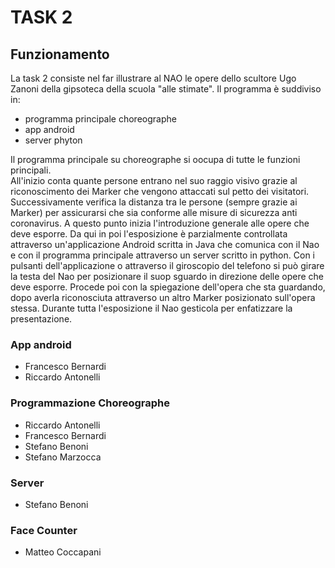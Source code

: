# TASK 2

## Funzionamento 

La task 2 consiste nel far illustrare al NAO le opere dello scultore Ugo Zanoni della gipsoteca della scuola "alle stimate". 
Il programma è suddiviso in:
  - programma principale choreographe
  - app android
  - server phyton

Il programma principale su choreographe si oocupa di tutte le funzioni principali.  
All'inizio conta quante persone entrano nel suo raggio visivo grazie al riconoscimento dei Marker che vengono attaccati sul petto dei visitatori.     
Successivamente verifica la distanza tra le persone (sempre grazie ai Marker) per assicurarsi che sia conforme alle misure di sicurezza anti coronavirus.
A questo punto inizia l'introduzione generale alle opere che deve esporre.
Da qui in poi l'esposizione è parzialmente controllata attraverso un'applicazione Android scritta in Java che comunica con il Nao e con il programma principale attraverso un server scritto in python.
Con i pulsanti dell'applicazione o attraverso il giroscopio del telefono si può girare la testa del Nao per posizionare il suop sguardo in direzione delle opere che deve esporre.
Procede poi con la spiegazione dell'opera che sta guardando, dopo averla riconosciuta attraverso un altro Marker posizionato sull'opera stessa. 
Durante tutta l'esposizione il Nao gesticola per enfatizzare la presentazione. 

### App android

- Francesco Bernardi
- Riccardo Antonelli

### Programmazione Choreographe

- Riccardo Antonelli
- Francesco Bernardi
- Stefano Benoni
- Stefano Marzocca 


### Server

- Stefano Benoni

### Face Counter

- Matteo Coccapani






